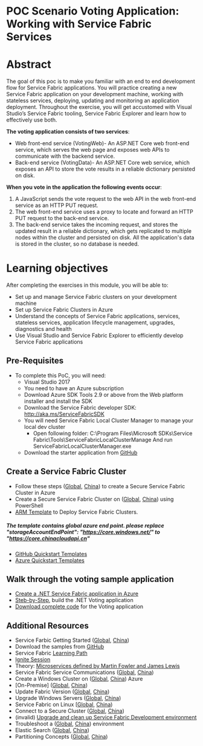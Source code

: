 # POC Scenario Voting Application: Working with Service Fabric Services  
# Abstract  
The goal of this poc is to make you familiar with an end to end development flow for Service Fabric applications. You will practice creating a new Service Fabric application on your development machine, working with stateless services, deploying, updating and monitoring an application deployment. Throughout the exercise, you will get accustomed with Visual Studio’s Service Fabric tooling, Service Fabric Explorer and learn how to effectively use both.

**The voting application consists of two services**:
* Web front-end service (VotingWeb)- An ASP.NET Core web front-end service, which serves the web page and exposes web APIs to communicate with the backend service.
* Back-end service (VotingData)- An ASP.NET Core web service, which exposes an API to store the vote results in a reliable dictionary persisted on disk.
 
**When you vote in the application the following events occur**:
1. A JavaScript sends the vote request to the web API in the web front-end service as an HTTP PUT request.
2. The web front-end service uses a proxy to locate and forward an HTTP PUT request to the back-end service.
3. The back-end service takes the incoming request, and stores the updated result in a reliable dictionary, which gets replicated to multiple nodes within the cluster and persisted on disk. All the application's data is stored in the cluster, so no database is needed.

# Learning objectives
After completing the exercises in this module, you will be able to:
* Set up and manage Service Fabric clusters on your development machine
* Set up Service Fabric Clusters in Azure
* Understand the concepts of Service Fabric applications, services, stateless services, application lifecycle management, upgrades, diagnostics and health
* Use Visual Studio and Service Fabric Explorer to efficiently develop Service Fabric applications

## Pre-Requisites
* To complete this PoC, you will need:
    * Visual Studio 2017
    * You need to have an Azure subscription
    * Download Azure SDK Tools 2.9 or above from the Web platform installer and install the SDK
    * Download the Service Fabric developer SDK: http://aka.ms/ServiceFabricSDK
     * You will need Service Fabric Local Cluster Manager to manage your local dev cluster
       * Open following folder:
         C:\Program Files\Microsoft SDKs\Service Fabric\Tools\ServiceFabricLocalClusterManage And run ServiceFabricLocalClusterManager.exe
    * Download the starter application from [GitHub](https://github.com/Azure-Samples/service-fabric-dotnet-quickstart)

## Create a Service Fabric Cluster

 * Follow these steps ([Global](https://docs.microsoft.com/en-us/azure/service-fabric/service-fabric-cluster-creation-via-portal), [China](https://docs.azure.cn/zh-cn/service-fabric/service-fabric-cluster-creation-via-portal)) to create a Secure Service Fabric Cluster in Azure
 * Create a Secure Service Fabric Cluster on ([Global](https://docs.microsoft.com/en-us/azure/service-fabric/service-fabric-tutorial-create-cluster-azure-ps), [China](https://docs.azure.cn/service-fabric/service-fabric-tutorial-create-cluster-azure-ps)) using PowerShell
 * [ARM Template](https://github.com/Azure/azure-quickstart-templates/tree/master/service-fabric-secure-cluster-5-node-1-nodetype) to Deploy Service Fabric Clusters. 

##### **The template contains global azure end point. please replace "storageAccountEndPoint": "https://core.windows.net/"** to "https://core.chinacloudapi.cn"
 
  * [GitHub Quickstart Templates](https://github.com/Azure/azure-quickstart-templates)
  * [Azure Quickstart Templates](https://azure.microsoft.com/en-us/resources/templates/)

## Walk through the voting sample application
 * [Create a .NET Service Fabric application in Azure](https://docs.microsoft.com/en-us/azure/service-fabric/service-fabric-quickstart-dotnet)
 * [Steb-by-Step](https://docs.microsoft.com/en-us/azure/service-fabric/service-fabric-tutorial-create-dotnet-app), build the .NET Voting application
 * [Download complete code](https://azure.microsoft.com/en-us/resources/samples/service-fabric-dotnet-quickstart/) for the Voting application

## Additional Resources
* Service Farbic Getting Started ([Global](http://aka.ms/ServiceFabric), [China](https://www.azure.cn/en-us/home/features/service-fabric/))
* Download the samples from [GitHub](https://github.com/Microsoft/service-fabric)
* Service Fabric [Learning Path](https://azure.microsoft.com/en-us/documentation/learning-paths/service-fabric/)
* [Ignite Session](https://myignite.microsoft.com/videos/3168)
* Theory: [Microservices defined by Martin Fowler and James Lewis](http://martinfowler.com/microservices/)
* Service Fabric Service Communications ([Global](https://docs.microsoft.com/en-us/azure/service-fabric/service-fabric-connect-and-communicate-with-services), [China](https://docs.azure.cn/zh-cn/service-fabric/service-fabric-connect-and-communicate-with-services))
* Create a Windows Cluster on ([Global](https://azure.microsoft.com/en-us/documentation/articles/service-fabric-cluster-creation-for-windows-server/), [China](https://docs.azure.cn/zh-cn/service-fabric/service-fabric-cluster-creation-for-windows-server)) Azure
* [On-Premise] ([Global](https://azure.microsoft.com/en-us/documentation/articles/service-fabric-cluster-creation-for-windows-server/#plan-and-prepare-your-cluster-deployment), [China](https://docs.azure.cn/zh-cn/service-fabric/service-fabric-cluster-creation-for-windows-server#plan-and-prepare-your-cluster-deployment))
* Update Fabric Version ([Global](https://azure.microsoft.com/en-us/documentation/articles/service-fabric-cluster-upgrade/#controlling-the-fabric-version-that-runs-on-your-cluster), [China](https://docs.azure.cn/zh-cn/service-fabric/service-fabric-cluster-upgrade#controlling-the-fabric-version-that-runs-on-your-cluster))
 * Upgrade Windows Servers ([Global](https://azure.microsoft.com/en-us/documentation/articles/service-fabric-cluster-upgrade-windows-server/), [China](https://docs.azure.cn/zh-cn/service-fabric/service-fabric-cluster-upgrade-windows-server))
 * Service Fabric on Linux [[Global](https://azure.microsoft.com/en-us/documentation/articles/service-fabric-linux-overview/), [China](https://docs.azure.cn/zh-cn/service-fabric/service-fabric-deploy-anywhere))
 * Connect to a Secure Cluster ([Global](https://docs.microsoft.com/en-us/azure/service-fabric/service-fabric-connect-to-secure-cluster), [China](https://docs.azure.cn/zh-cn/service-fabric/service-fabric-connect-to-secure-cluster))
 * (invalid) [Upgrade and clean up Service Fabric Development environment](https://azure.microsoft.com/en-us/documentation/articles/service-fabric-update-your-development-environment/)
 * Troubleshoot a ([Global](https://azure.microsoft.com/en-us/documentation/articles/service-fabric-troubleshoot-local-cluster-setup/), [China](https://docs.azure.cn/zh-cn/service-fabric/service-fabric-troubleshoot-local-cluster-setup)) environment
 * Elastic Search ([Global](https://azure.microsoft.com/en-us/documentation/articles/service-fabric-diagnostic-how-to-use-elasticsearch/), [China](https://docs.azure.cn/zh-cn/service-fabric/service-fabric-diagnostics-event-aggregation-eventflow))
 * Partitioning Concepts ([Global](https://azure.microsoft.com/en-us/documentation/articles/service-fabric-concepts-partitioning/), [China](https://docs.azure.cn/zh-cn/service-fabric/service-fabric-concepts-partitioning))
